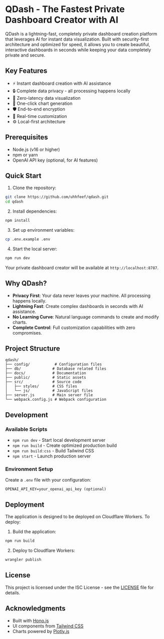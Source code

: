# QDash - The Fastest Private Dashboard Creator with AI

QDash is a lightning-fast, completely private dashboard creation platform that leverages AI for instant data visualization. Built with security-first architecture and optimized for speed, it allows you to create beautiful, interactive dashboards in seconds while keeping your data completely private and secure.

## Key Features

- ⚡️ Instant dashboard creation with AI assistance
- 🔒 Complete data privacy - all processing happens locally
- 🚀 Zero-latency data visualization
- 🎯 One-click chart generation
- 🛡️ End-to-end encryption
- 🎨 Real-time customization
- ⚙️ Local-first architecture

## Prerequisites

- Node.js (v16 or higher)
- npm or yarn
- OpenAI API key (optional, for AI features)

## Quick Start

1. Clone the repository:
```bash
git clone https://github.com/uhhfeef/qdash.git
cd qdash
```

2. Install dependencies:
```bash
npm install
```

3. Set up environment variables:
```bash
cp .env.example .env
```

4. Start the local server:
```bash
npm run dev
```

Your private dashboard creator will be available at `http://localhost:8787`.

## Why QDash?

- **Privacy First**: Your data never leaves your machine. All processing happens locally.
- **Lightning Fast**: Create complex dashboards in seconds with AI assistance.
- **No Learning Curve**: Natural language commands to create and modify charts.
- **Complete Control**: Full customization capabilities with zero compromises.

## Project Structure

```
qdash/
├── config/           # Configuration files
├── db/              # Database related files
├── docs/            # Documentation
├── public/          # Static assets
├── src/             # Source code
│   ├── styles/      # CSS files
│   └── js/          # JavaScript files
├── server.js        # Main server file
└── webpack.config.js # Webpack configuration
```

## Development

### Available Scripts

- `npm run dev` - Start local development server
- `npm run build` - Create optimized production build
- `npm run build:css` - Build Tailwind CSS
- `npm start` - Launch production server

### Environment Setup

Create a `.env` file with your configuration:

```env
OPENAI_API_KEY=your_openai_api_key (optional)
```

## Deployment

The application is designed to be deployed on Cloudflare Workers. To deploy:

1. Build the application:
```bash
npm run build
```

2. Deploy to Cloudflare Workers:
```bash
wrangler publish
```

## License

This project is licensed under the ISC License - see the [LICENSE](LICENSE) file for details.

## Acknowledgments

- Built with [Hono.js](https://honojs.dev/)
- UI components from [Tailwind CSS](https://tailwindcss.com/)
- Charts powered by [Plotly.js](https://plotly.com/javascript/)
